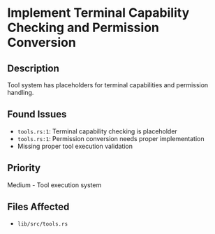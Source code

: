 # Implement Terminal Capability Checking and Permission Conversion

## Description
Tool system has placeholders for terminal capabilities and permission handling.

## Found Issues
- `tools.rs:1`: Terminal capability checking is placeholder
- `tools.rs:1`: Permission conversion needs proper implementation
- Missing proper tool execution validation

## Priority
Medium - Tool execution system

## Files Affected
- `lib/src/tools.rs`